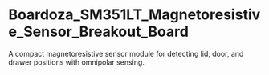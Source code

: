 # Boardoza_SM351LT_Magnetoresistive_Sensor_Breakout_Board
A compact magnetoresistive sensor module for detecting lid, door, and drawer positions with omnipolar sensing.

